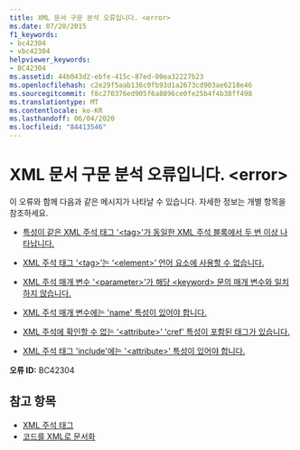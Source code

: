 ```yaml
---
title: XML 문서 구문 분석 오류입니다. <error>
ms.date: 07/20/2015
f1_keywords:
- bc42304
- vbc42304
helpviewer_keywords:
- BC42304
ms.assetid: 44b043d2-ebfe-415c-87ed-00ea32227b23
ms.openlocfilehash: c2e29f5aab136c0fb93d1a2673cd903ae6218e46
ms.sourcegitcommit: f8c270376ed905f6a8896ce0fe25b4f4b38ff498
ms.translationtype: MT
ms.contentlocale: ko-KR
ms.lasthandoff: 06/04/2020
ms.locfileid: "84413546"
---
```

# <a name="xml-documentation-parse-error-error"></a>XML 문서 구문 분석 오류입니다. \<error>
이 오류와 함께 다음과 같은 메시지가 나타날 수 있습니다. 자세한 정보는 개별 항목을 참조하세요.  
  
- [특성이 같은 XML 주석 태그 '\<tag>'가 동일한 XML 주석 블록에서 두 번 이상 나타납니다.](bc42305.md)  
  
- [XML 주석 태그 ‘\<tag>’는 ‘\<element>’ 언어 요소에 사용할 수 없습니다.](bc42306.md)  
  
- [XML 주석 매개 변수 '\<parameter>'가 해당 \<keyword> 문의 매개 변수와 일치하지 않습니다.](bc42307.md)  
  
- [XML 주석 매개 변수에는 'name' 특성이 있어야 합니다.](bc42308.md)  
  
- [XML 주석에 확인할 수 없는 ‘\<attribute>’ 'cref' 특성이 포함된 태그가 있습니다.](bc42309.md)  
  
- [XML 주석 태그 'include'에는 '\<attribute>' 특성이 있어야 합니다.](bc42310.md)  
  
 **오류 ID:** BC42304  
  
## <a name="see-also"></a>참고 항목

- [XML 주석 태그](../language-reference/xmldoc/index.md)
- [코드를 XML로 문서화](../programming-guide/program-structure/documenting-your-code-with-xml.md)
